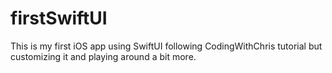 # firstSwiftUI
This is my first iOS app using SwiftUI following CodingWithChris tutorial but customizing it and playing around a bit more.
